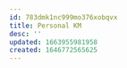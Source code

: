 ```yaml
---
id: 783dmk1nc999mo376xobqvx
title: Personal KM
desc: ''
updated: 1663955981958
created: 1646772565625
---
```


